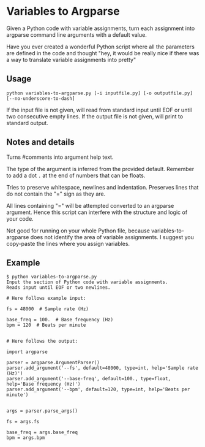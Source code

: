 # Variables to Argparse
Given a Python code with variable assignments, turn each assignment into argparse command line arguments with a default value.

Have you ever created a wonderful Python script where all the parameters are defined in the code and thought
"hey, it would be really nice if there was a way to translate variable assignments into pretty"

## Usage

```shell script
python variables-to-argparse.py [-i inputfile.py] [-o outputfile.py] [--no-underscore-to-dash]
```

If the input file is not given, will read from standard input until EOF or until two consecutive empty lines.
If the output file is not given, will print to standard output. 

## Notes and details

Turns #comments into argument help text.

The type of the argument is inferred from the provided default.
Remember to add a dot `.` at the end of numbers that can be floats.

Tries to preserve whitespace, newlines and indentation.
Preserves lines that do not contain the "=" sign as they are.

All lines containing "=" will be attempted converted to an argparse argument. 
Hence this script can interfere with the structure and logic of your code.

Not good for running on your whole Python file, because variables-to-argparse does not identify
the area of variable assignments. I suggest you copy-paste the lines where you assign variables.


## Example

```shell script
$ python variables-to-argparse.py
Input the section of Python code with variable assignments.
Reads input until EOF or two newlines.

# Here follows example input:

fs = 48000  # Sample rate (Hz)

base_freq = 100.  # Base frequency (Hz)
bpm = 120  # Beats per minute


# Here follows the output:

import argparse

parser = argparse.ArgumentParser()
parser.add_argument('--fs', default=48000, type=int, help='Sample rate (Hz)')
parser.add_argument('--base-freq', default=100., type=float, help='Base frequency (Hz)')
parser.add_argument('--bpm', default=120, type=int, help='Beats per minute')


args = parser.parse_args()

fs = args.fs

base_freq = args.base_freq
bpm = args.bpm

```